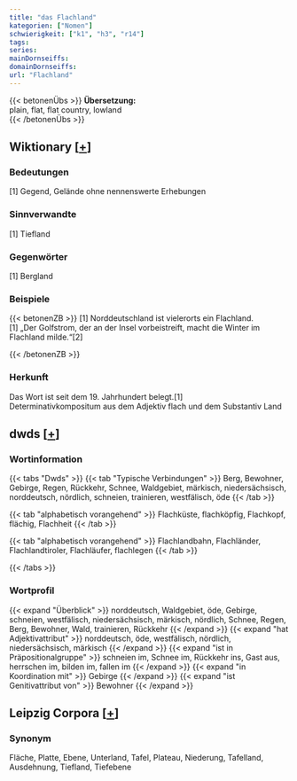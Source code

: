 ```yaml
---
title: "das Flachland"
kategorien: ["Nomen"]
schwierigkeit: ["k1", "h3", "r14"]
tags:
series:
mainDornseiffs:
domainDornseiffs:
url: "Flachland"
---
```


{{< betonenÜbs >}}
**Übersetzung:**  
plain, flat, flat  country, lowland  
{{< /betonenÜbs >}}

## Wiktionary [[+](https://de.wiktionary.org/wiki/Flachland)]

### Bedeutungen
[1] Gegend, Gelände ohne nennenswerte Erhebungen  

### Sinnverwandte
[1] Tiefland  

### Gegenwörter
[1] Bergland  

### Beispiele
{{< betonenZB >}}
[1] Norddeutschland ist vielerorts ein Flachland.  
[1] „Der Golfstrom, der an der Insel vorbeistreift, macht die Winter im Flachland milde.“[2]  

{{< /betonenZB >}}
### Herkunft
Das Wort ist seit dem 19. Jahrhundert belegt.[1]  
Determinativkompositum aus dem Adjektiv flach und dem Substantiv Land  



## dwds [[+](https://www.dwds.de/wb/Flachland)]

### Wortinformation
{{< tabs "Dwds" >}}
{{< tab "Typische Verbindungen" >}}
Berg, Bewohner, Gebirge, Regen, Rückkehr, Schnee, Waldgebiet, märkisch, niedersächsisch, norddeutsch, nördlich, schneien, trainieren, westfälisch, öde
{{< /tab >}}

{{< tab "alphabetisch vorangehend" >}}
Flachküste, flachköpfig, Flachkopf, flächig, Flachheit
{{< /tab >}}

{{< tab "alphabetisch vorangehend" >}}
Flachlandbahn, Flachländer, Flachlandtiroler, Flachläufer, flachlegen
{{< /tab >}}

{{< /tabs >}}

### Wortprofil
{{< expand "Überblick" >}} norddeutsch, Waldgebiet, öde, Gebirge, schneien, westfälisch, niedersächsisch, märkisch, nördlich, Schnee, Regen, Berg, Bewohner, Wald, trainieren, Rückkehr {{< /expand >}}
{{< expand "hat Adjektivattribut" >}} norddeutsch, öde, westfälisch, nördlich, niedersächsisch, märkisch {{< /expand >}}
{{< expand "ist in Präpositionalgruppe" >}} schneien im, Schnee im, Rückkehr ins, Gast aus, herrschen im, bilden im, fallen im {{< /expand >}}
{{< expand "in Koordination mit" >}} Gebirge {{< /expand >}}
{{< expand "ist Genitivattribut von" >}} Bewohner {{< /expand >}}

## Leipzig Corpora [[+](https://corpora.uni-leipzig.de/en/res?word=Flachland&corpusId=deu_newscrawl-public_2018)]


### Synonym
Fläche, Platte, Ebene, Unterland, Tafel, Plateau, Niederung, Tafelland, Ausdehnung, Tiefland, Tiefebene

